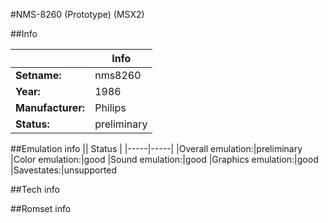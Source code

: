 #NMS-8260 (Prototype) (MSX2)

##Info

||Info|
|-----|-----|
|**Setname:**|nms8260
|**Year:**|1986
|**Manufacturer:**|Philips
|**Status:**|preliminary

##Emulation info
|| Status |
|-----|-----|
|Overall emulation:|preliminary
|Color emulation:|good
|Sound emulation:|good
|Graphics emulation:|good
|Savestates:|unsupported

##Tech info

##Romset info

<!--- START OF EDITED COMMENT DO NOT TOUCH TEXT ABOVE-->
